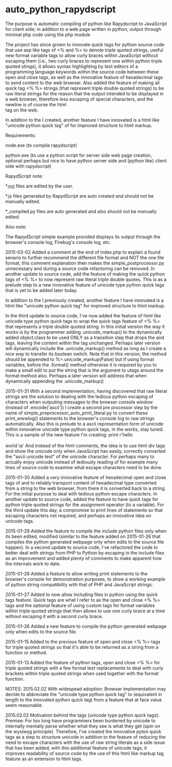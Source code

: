 auto_python_rapydscript
=======================

The purpose is automatic compiling of python like Rapydscript to JavaScript for client side; 
in addition to a web page written in python, output through minimal php code using the php module

The project has since grown to innovate quick tags for python source code that use asp like tags
of <% and %> to denote triple quoted strings, useful new format variable tags to allow curly braces
within JavaScript without escaping them (i.e., two curly braces to represent one within python triple quoted stings),
it allows syntax highlighting by text editors of a programming language keywords within the source code 
between these open and close tags,
as well as the innovative feature of hexadecimal tags to send content to the web browser.
Also added the feature of making all quick tag <% %> strings (that represent triple double quoted strings) 
to be raw literal strings for the reason that the output intended to be displayed in a web browser, therefore
less escaping of special characters, and the newline is of course the html <br> tag on the web.

In addition to the <hex></hex> I created, another feature I have innovated is a 
html like "unicode python quick tag" of <unicode></unicode> for improved structure to html markup.



Requirements:

node.exe   (to compile rapydscript)

python.exe (to use a python script for server side web page creation, 
			optional perhaps but nice to have python server side 
			and (python like) client side with rapydscript)

RapydScript note:

*.pyj files are edited by the user.

*.js  files generated by RapydScript are auto created and should not be manually edited.

*_compiled.py files are auto generated and also should not be manually edited.

Also note:

The RapydScript simple example provided displays its output 
through the browser's console log, Firebug's console log, etc.

2015-02-02
Added a comment at the end of index.php to explain a found senario to further recommend the different file format
and NOT the one file format, this comment explanation then makes the simple_postprocessor.py  unnecessary and during a source code refactoring can be removed.
In another update to source code, add the feature of making the quick python tags of <%  %> to now represent 
raw literal triple double quotes.  This is as a prelude step to a new innovative feature of unicode type python quick tags that is yet to be added later today.
 
In addition to the <hex></hex> I previously created, another feature I have innovated is a html like "unicode python quick tag" for improved structure to html markup.
 
In the third update to source code, I've now added the feature of html like unicode type python quick tags to wrap the
quick tags feature of <% %> that represents a triple double quoted string.  In this initial version the way it works
is by the programmer adding     .unicode_markup()      to the dynamically added object,class to be used ONLY
as a transition step that drops the <unicode> and </unicode> tags, leaving the content within the tag unchanged.
Perhaps later version will dynamically include the  .unicode_markup()  method as long as I create a nice way to transfer its
boolean switch.
Note that in this version, the method should be appended to  %>.unicode_markup(False)  but if using format variables, before  the .format() method
otherwise it is required by you to make a small edit to put the string that is the argument to utags  around the format method also.
Perhaps a later version will address that when dynamically appending the  .unicode_markup()

2015-01-31
With a second implementation, having discovered that raw literal strings are the solution to dealing with the
tedious python escaping of characters when outputing messages to the browser console window (instead of .encode('ascii'))
I create a second pre processor step by the name of simple_preprocessor_auto_print_literal.py to convert these print_wwwlog()
statements to the browser's console log to raw strings automatically.  Also this is prelude to a ascii representation
form of unicode within innovative unicode type python quick tags, in the works, stay tuned.
This is a sample of the new feature I'm creating:
print r'hello<br>  <!-- <unicode>\xe5</unicode>lpha   <unicode>\xdf</unicode>ravo, <unicode>\u1e09</unicode>harlie  -->   <br> world \a'
And instead of the html comments, the idea is to use html div tags and show the unicode only when JavaScript has easily, correctly
converted the "ascii unicode text" of the unicode character.  For perhaps many to actually enjoy unicode instead of tediously
reading of for example many lines of source code to examine what escape characters need to be done.	

2015-01-30
Added a very innovative feature of hexadecimal open and close tags of <hex> and </hex> to reliably transport content 
of hexadecimal type converted from a string to the web browser, from there it is converted back to a string. 
For the initial purpose to deal with tedious python escape characters.
In another update to source code, added the feature to have quick tags for python triple quoted strings 
for the assignment operator (to a variable).  For the third update this day, a compromise to print lines of statements
so that escaping characters not required, and perhaps an innovative idea on unicode tags.

2015-01-29
Added the feature to compile the include python files only when its been edited, modified (similar to the feature added on 2015-01-26 
that compiles the python generated webpage only when edits to the source file happen).
In a second update to source code, I've refactored the code to better deal with strings 
from PHP to Python by escaping in the include files as an improvement and added plenty of comments 
to make apparent how the internals work to date.

2015-01-28
Added a feature to allow writing print statements to the browser's console for demonstration purposes,
to show a working example of python string compatibility with that of PHP and JavaScript strings.

2015-01-27
Added to now allow including files in python using the quick tags feature.
Quick tags are what I refer to as the open and close <%  %> tags and the optional feature of using custom tags
for format variables within triple quoted strings that then allows to use one curly brace at a time without escaping it
with a second curly brace.

2015-01-26
Added a new feature to compile the python generated webpage only when edits to the source file.

2015-01-15
Added to the previous feature of open and close <%  %> tags for triple quoted strings so that it's able to be returned 
as a string from a function or method.

2015-01-13
Added the feature of python tags, open and close <%  %> for triple quoted strings with a few format text replacements 
to deal with curly brackets within triple quoted strings when used together with the format function.


NOTES:
2015.02.02
With widespead adoption: Browser implementation may decide to abbreviate the "unicode type python quick tag" 
to <uni></uni> (equivalent in length to the innovated <hex></hex> python quick tag) 
from <unicode></unicode> a feature that at face value seem reasonable.

2015.02.02
Motivation behind the <unicode></unicode> tags (unicode type python quick tags):
Premise: For too long have programmers been burdened by unicode to internally mentally parse whether 
what they see is what they get (spin on the wysiwyg principle).  Therefore, I've created the innovative pyton quick tags 
as a step to structure unicode in addition to the feature of reducing the need to escape characters with the use of 
raw string literals as a side issue that has been added, with this additional feature of unicode tags, 
it improves readability of source code by the use of this <unicode></unicode> html like markup tag feature
as an extension to html tags.

